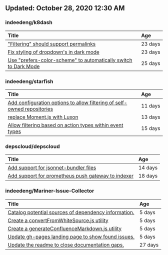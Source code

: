 ## Updated: October 28, 2020 12:30 AM


### indeedeng/k8dash
|**Title**|**Age**|
|:----|:----|
|["Filtering" should support permalinks](https://github.com/indeedeng/k8dash/issues/153)|23&nbsp;days|
|[Fix styling of dropdown's in dark mode](https://github.com/indeedeng/k8dash/issues/152)|23&nbsp;days|
|[Use "prefers-color-scheme" to automatically switch to Dark Mode](https://github.com/indeedeng/k8dash/issues/144)|25&nbsp;days|


### indeedeng/starfish
|**Title**|**Age**|
|:----|:----|
|[Add configuration options to allow filtering of self-owned repositories](https://github.com/indeedeng/starfish/issues/65)|11&nbsp;days|
|[replace Moment.js with Luxon](https://github.com/indeedeng/starfish/issues/60)|13&nbsp;days|
|[Allow filtering based on action types within event types](https://github.com/indeedeng/starfish/issues/58)|15&nbsp;days|


### depscloud/depscloud
|**Title**|**Age**|
|:----|:----|
|[Add support for jsonnet-bundler files](https://github.com/depscloud/depscloud/issues/115)|14&nbsp;days|
|[Add support for prometheus push gateway to indexer](https://github.com/depscloud/depscloud/issues/108)|18&nbsp;days|


### indeedeng/Mariner-Issue-Collector
|**Title**|**Age**|
|:----|:----|
|[Catalog potential sources of dependency information.](https://github.com/indeedeng/Mariner-Issue-Collector/issues/19)|5&nbsp;days|
|[Create a convertFromWhiteSource.js utility](https://github.com/indeedeng/Mariner-Issue-Collector/issues/18)|5&nbsp;days|
|[Create a generateConfluenceMarkdown.js utility](https://github.com/indeedeng/Mariner-Issue-Collector/issues/17)|5&nbsp;days|
|[Update gh-pages landing page to show found issues.](https://github.com/indeedeng/Mariner-Issue-Collector/issues/15)|5&nbsp;days|
|[Update the readme to close documentation gaps.](https://github.com/indeedeng/Mariner-Issue-Collector/issues/2)|27&nbsp;days|